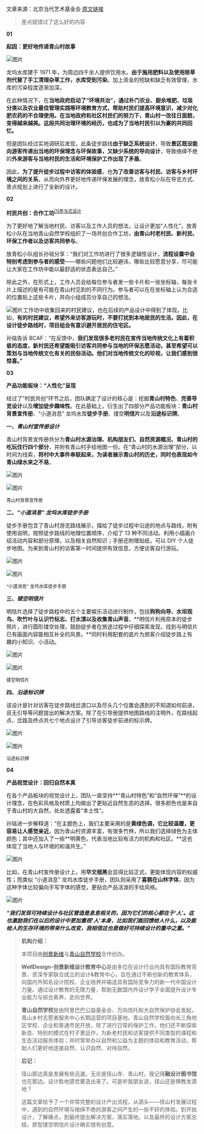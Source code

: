 文章来源：北京当代艺术基金会 [原文链接](https://mp.weixin.qq.com/s/3oiNmCuO2fOtow3iP8pIeg)

> 差点就错过了这么好的内容

**01**

**起因：更好地传递青山村故事**

![图片](../../../../Changes729_image/raw/main/ln/%5BBCAF%5D%E9%9D%92%E5%B1%B1%E6%9D%91%E5%BE%92%E6%AD%A5%E8%B7%AF%E7%BA%BF%E4%BD%93%E9%AA%8C%E8%AE%BE%E8%AE%A1/640)

龙坞水库建于 1971 年，为周边四千余人提供饮用水。**由于施用肥料以及使用除草剂代替了手工清理杂草工作，水库受到污染**。加上资金的短缺和缺乏有效管理，水库的污染程度逐渐加深。

在此种情况下，在**当地政府启动了“环境共治”，通过朴门农业、厨余堆肥、垃圾分类以及农业最佳管理实践等环境教育方式，帮助村民们提高环境意识，减少对化肥农药的不合理使用。在当地政府和社区村民们的努力下，青山村一改往日面貌，变得越来越美。这段共同治理环境的经历，也成为了当地村民引以为豪的共同回忆。**

但是团队经过实地调研后发现，此条徒步路线**由于缺乏系统设计**，导致**景区既没能向游客传递出当地的环保理念与环保故事，又缺少系统的导向设计**，导致络绎不绝的**外来游客与当地村民的生活和环境保护工作出现了矛盾**。

因此，**为了提升徒步过程中访客的体验感**，也**为了改善访客与村民、访客与乡村环境之间的关系**，从而向外界更好地传递环保发展的理念，放青松小队在导览方式、景点规划上进行了全新的设计。

**02**

**村民共创：合作工坊**<sup>[[1]参与式设计](../考研/设计理论与方法/参与式设计.md)</sup>

为了更好地了解当地村民、访客以及工作人员的想法，让设计更加“人性化”，放青松小队在当地青山自然学校组织了一场共创合作工坊，**由青山村老村民、新村民、环保工作者以及访客共同参与**。

放青松小队组长孙铭分享：“我们对工作坊进行了很多逻辑性设计，**流程设置中会特别考虑到参与者的感受**——哪些问题他们比较避讳，哪些比较愿意分享，尽可能让大家在工作坊中能以最舒适的状态表达自己。”

除此之外，在形式上，工作人员会给每位参与者发一些卡片和一张坐标轴，每张卡片上描述的是有可能在青山村见到的不同行为。参与者可以在在坐标轴上认为合适的位置贴上这些卡片，并向小组成员分享自己的想法。

![图片](../../../../Changes729_image/raw/main/ln/%5BBCAF%5D%E9%9D%92%E5%B1%B1%E6%9D%91%E5%BE%92%E6%AD%A5%E8%B7%AF%E7%BA%BF%E4%BD%93%E9%AA%8C%E8%AE%BE%E8%AE%A1/640-16280772090795)工作坊中收集回来的村民建议，也在后续的产品设计中得到了体现。比如，**有的村民建议，希望外来访客游玩时，不要打扰到本地居民的生活。因此，在设计徒步路线时，项目组会有意识避开居民的住宅区。**

孙铭告诉 BCAF：“在反馈中，**我们发现很多老村民在宣传当地传统文化上有着积极的态度，新村民还希望能吸引访客共同参与当地的环保志愿活动，甚至希望可以策划与当地传统文化有关的民俗活动。他们对当地传统文化的珍视，让我们感到很惊喜。”**

**03**

**产品功能板块：“人性化”呈现**

经过了“村民共创”环节之后，团队确定了设计的核心是：挖掘**青山村特色**、**完善导览设计**以及**增加徒步趣味性**。在此基础上，衍生出了四部分产品功能板块：**青山村背景宣传册**、“小道消息” 龙坞水库**徒步手册**、镂空**明信片**以及**沿途标识牌**。

**一、_青山村宣传册设计_**

青山村背景宣传册共分为**青山村水源治理、机构朋友们、自然资源概况、青山村的吃玩住行四个部分**，并附有青山村手绘地图一份。在“青山村的水源治理”部分，以时间为线索，**将村中大事件串联起来，为读者展示青山村的历史，同时也表现如今青山绿水来之不易**。

![图片](../../../../Changes729_image/raw/main/ln/%5BBCAF%5D%E9%9D%92%E5%B1%B1%E6%9D%91%E5%BE%92%E6%AD%A5%E8%B7%AF%E7%BA%BF%E4%BD%93%E9%AA%8C%E8%AE%BE%E8%AE%A1/640-16280772458479)

![图片](../../../../Changes729_image/raw/main/ln/%5BBCAF%5D%E9%9D%92%E5%B1%B1%E6%9D%91%E5%BE%92%E6%AD%A5%E8%B7%AF%E7%BA%BF%E4%BD%93%E9%AA%8C%E8%AE%BE%E8%AE%A1/640-16280772366197)

<p style="font-size:12px" color="gray">青山村背景宣传册</p>

**二、_“小道消息” 龙坞水库徒步手册_**

徒步手册包含了青山村游览路线展示，描绘了徒步过程中沿途的地点与路线，附有使用说明，按照徒步路线的地理位置顺序，介绍了 13 种不同活动。利用小插画介绍活动内容和部分原理，以及相关自然知识；手册还附赠贴纸，可以 DIY 个人徒步地图。为来到青山村的访客第一时间提供有效信息，方便访客自行游玩。

![图片](../../../../Changes729_image/raw/main/ln/%5BBCAF%5D%E9%9D%92%E5%B1%B1%E6%9D%91%E5%BE%92%E6%AD%A5%E8%B7%AF%E7%BA%BF%E4%BD%93%E9%AA%8C%E8%AE%BE%E8%AE%A1/640-162807725839911)

![图片](../../../../Changes729_image/raw/main/ln/%5BBCAF%5D%E9%9D%92%E5%B1%B1%E6%9D%91%E5%BE%92%E6%AD%A5%E8%B7%AF%E7%BA%BF%E4%BD%93%E9%AA%8C%E8%AE%BE%E8%AE%A1/640-162807726480913)

<p style="font-size:12px; color=gray" >“小道消息” 龙坞水库徒步手册</p>

**三、_镂空明信片_**

明信片选择了徒步路程中的五个主要娱乐活动进行制作，包括**狗狗向导、水坝观鸟、吹竹叶与认识竹标志、打水漂以及收集青山声音**。**明信片利用原本的徒步照片，进行圆形镂空处理，鼓励徒步者在旅途过程中仔细探索发现，找到与明信片已有画面内容能相互补全的风景。**同时利用配套的底片为旅客介绍徒步路上有趣的小知识、小活动。

![图片](../../../../Changes729_image/raw/main/ln/%5BBCAF%5D%E9%9D%92%E5%B1%B1%E6%9D%91%E5%BE%92%E6%AD%A5%E8%B7%AF%E7%BA%BF%E4%BD%93%E9%AA%8C%E8%AE%BE%E8%AE%A1/640-162807727429915)

![图片](../../../../Changes729_image/raw/main/ln/%5BBCAF%5D%E9%9D%92%E5%B1%B1%E6%9D%91%E5%BE%92%E6%AD%A5%E8%B7%AF%E7%BA%BF%E4%BD%93%E9%AA%8C%E8%AE%BE%E8%AE%A1/640-162807728010617)

<p style="font-size:12px; color=gray" >镂空明信片</p>

**四、_沿途标识牌_**

该设计是针对访客在徒步路线岔道口以及尽头几个位置会遇到的不知道如何前进，且无引导等问题提出的解决方案。除了在引导册提供地图路线的注明外，在路线起点、岔路及终点共七个地点设计了引导访客徒步前进的标示牌。

![图片](../../../../Changes729_image/raw/main/ln/%5BBCAF%5D%E9%9D%92%E5%B1%B1%E6%9D%91%E5%BE%92%E6%AD%A5%E8%B7%AF%E7%BA%BF%E4%BD%93%E9%AA%8C%E8%AE%BE%E8%AE%A1/640-162807728610619)

![图片](../../../../Changes729_image/raw/main/ln/%5BBCAF%5D%E9%9D%92%E5%B1%B1%E6%9D%91%E5%BE%92%E6%AD%A5%E8%B7%AF%E7%BA%BF%E4%BD%93%E9%AA%8C%E8%AE%BE%E8%AE%A1/640-162807729078521)

<p style="font-size:12px; color=gray" >沿途标识牌</p>

**04**

**产品视觉设计：回归自然本真**

在各个产品板块的视觉设计上，团队一直坚持**“青山村特色”和“自然环保”**的设计理念，在色彩风格及材质上均做出了更贴近自然生态的选择。很多颜色也是来自于青山村的大自然，处处透露着“本土性”。

孙铭进一步解释道：“在主题色上，我们主要采用的是**黄绿色调，它比较温暖，更容易让人感觉亲近**。因为青山村资源丰富，有很多竹林，所以我们选择绿色为主体颜色；其中还加入了一些**明黄色，代表当地比较有活力的机构和社区。**这也体现了当地人与环境的和谐共生。”

![图片](../../../../Changes729_image/raw/main/ln/%5BBCAF%5D%E9%9D%92%E5%B1%B1%E6%9D%91%E5%BE%92%E6%AD%A5%E8%B7%AF%E7%BA%BF%E4%BD%93%E9%AA%8C%E8%AE%BE%E8%AE%A1/640-162807729706123)

比如，在青山村宣传册设计上，用**华文细黑**会显得比较正式，更能体现内容的权威性；而类似 “小道消息” 龙坞水库徒步手册，团队则采用了**喜鹊在山林字体**，因为这种字体比较偏向手写字体的感觉，更贴合产品活泼的手绘风格。

![图片](../../../../Changes729_image/raw/main/ln/%5BBCAF%5D%E9%9D%92%E5%B1%B1%E6%9D%91%E5%BE%92%E6%AD%A5%E8%B7%AF%E7%BA%BF%E4%BD%93%E9%AA%8C%E8%AE%BE%E8%AE%A1/640-162807730788825)

**_“我们发现可持续设计与社区营造是息息相关的，因为它们的核心都在于‘人’。这也激励我们在以后的设计中更加重视‘人’本身，比如我们能回馈给人什么，以及能给人的生存环境的带来什么改变，我相信这也是做好可持续设计的重中之重。”_**

> **机构介绍：**
>
> 本项目由[创景新维](http://www.welldesigncenter.com/)与[青山自然学校](https://www.dajingshan.com.cn/Travel/ShowScenic?ID=69)合作创办。
>
> **WellDesign-创景新维设计教育中心**是由多位在设计行业内具有国际教育背景、资深专家联合成立的设计&教育中心，旨在通过不断创新的教育体系，向国内外知名设计院校、企业培养并输送具有国际竞争力的新一代中国设计力量。通过设计教育的无限力量，帮助无数国内外设计学子全面提升设计专业能力与综合素养，走向世界。
>
> **青山自然学校**是由阿里巴巴公益基金会、万向信托和大自然保护协会发起，青山乡村志愿者服务中心长期运营的项目基地。青山自然学校面向长三角地区学校、企业和普通市民开放，除了进行日常的保护工作，他们还不断探索新态、特别的模式在村子里运作，为新老村民和访客提供不同类型的课程和生态活动服务体验；并时常举办以自然和公益为主题的体验和教育活动，帮助人们更好地连接自然、认识自然、对待自然。

> **后记：**
>
> 径山那边真是发展有些迅速。无论是径山寺、青山村，我记得**融设计图书馆**也在那边。设计胜地感觉要造出来了。可是听我朋友说，径山还是佛教发源地？
>
> 这篇文章给予了一个非常完整的设计产出流程，从源头——径山村发展过程中，遇到的自然环境与络绎不绝的游客之间产生的一些不好的体验。到开始设计，了解痛点，到最终提出解决方案，落实落地。以及最终的设计方案总结，原型镂空明信片设计确实很有创意。
